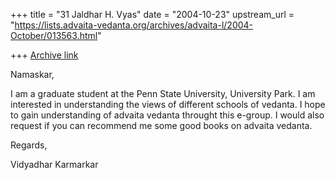 +++
title = "31 Jaldhar H. Vyas"
date = "2004-10-23"
upstream_url = "https://lists.advaita-vedanta.org/archives/advaita-l/2004-October/013563.html"

+++
[Archive link](https://lists.advaita-vedanta.org/archives/advaita-l/2004-October/013563.html)

Namaskar,

I am a graduate student at the Penn State University, University Park. I
am interested in understanding the views of different schools of vedanta.
I hope to gain understanding of advaita vedanta throught this e-group. I
would also request if you can recommend me some good books on advaita
vedanta.

Regards,

Vidyadhar Karmarkar


